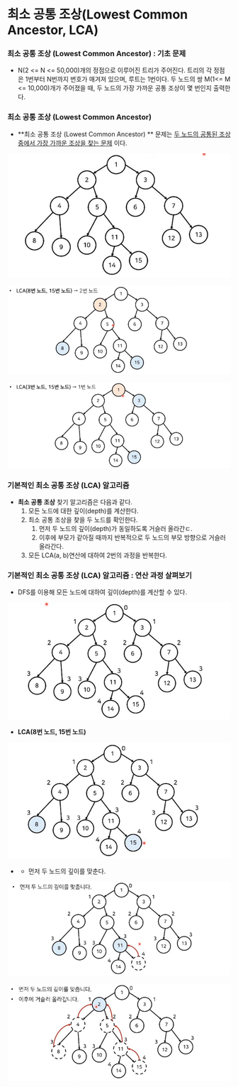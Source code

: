 # 최소 공통 조상(Lowest Common Ancestor, LCA) 

### 최소 공통 조상 (Lowest Common Ancestor) : 기초 문제

- N(2 <= N <= 50,000)개의 정점으로 이루어진 트리가 주어진다. 트리의 각 정점은 1번부터 N번까지 번호가 매겨져 있으며, 루트는 1번이다. 두 노드의 쌍 M(1<= M <= 10,000)개가 주어졌을 때, 두 노드의 가장 가까운 공통 조상이 몇 번인지  출력한다.

### 최소 공통 조상 (Lowest Common Ancestor) 

- **최소 공통 조상 (Lowest Common Ancestor) ** 문제는 <u>두 노드의 공통된 조상 중에서 가장 가까운 조상을 찾는 문제</u> 이다.

![lca01](./img/lca01.jpg)

![lca02](./img/lca02.jpg)

![lca03](./img/lca03.jpg)

### 기본적인 최소 공통 조상 (LCA) 알고리즘

- **최소 공통 조상** 찾기 알고리즘은 다음과 같다.
  1. 모든 노드에 대한 깊이(depth)를 계산한다.
  2. 최소 공통 조상을 찾을 두 노드를 확인한다.
     1. 먼저 두 노드의 깊이(depth)가 동일하도록 거슬러 올라간ㄷ.
     2. 이후에 부모가 같아질 때까지 반복적으로 두 노드의 부모 방향으로 거슬러 올라간다.
  3. 모든 LCA(a, b)연산에 대하여 2번의 과정을 반복한다.

### 기본적인 최소 공통 조상 (LCA) 알고리즘 : 연산 과정 살펴보기

- DFS를 이용해 모든 노드에 대하여 깊이(depth)를 계산할 수 있다.

![lca04](./img/lca04.jpg)

- **LCA(8번 노드, 15번 노드)**

![lca05](./img/lca05.jpg)

- - 먼저 두 노드의 깊이를 맞춘다.

![lca06](./img/lca06.jpg)

![lca07](./img/lca07.jpg)